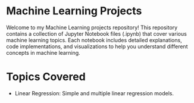 # Machine Learning Projects 
Welcome to my Machine Learning projects repository! 
This repository contains a collection of Jupyter Notebook files (.ipynb) that cover various machine learning topics.
Each notebook includes detailed explanations, code implementations, and visualizations to help you understand different concepts in machine learning.
# Topics Covered
- Linear Regression: Simple and multiple linear regression models.
